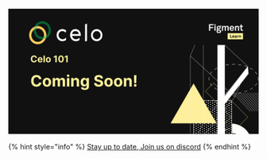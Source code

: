 ![](../../.gitbook/assets/zzzcelo.jpg)

{% hint style="info" %}
[Stay up to date, Join us on discord](https://discord.gg/fszyM7K)
{% endhint %}

